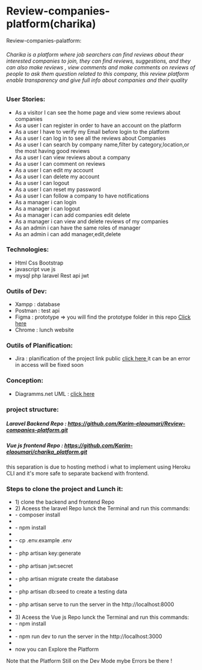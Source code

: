 # Review-companies-platform(charika)
Review-companies-palatform:
  
<h6> Charika is a platform where job searchers can find reviews about thear interested companies to join, they can find reviews, suggestions, and they can also make reviews , view comments and make comments on reviews of people to ask them question related to this company, this review platform enable transparency and give full info about companies and their quality</h6>

<h3>User Stories:</h3>
<ul>
  <li> As a visitor I can see the home page and view some reviews about companies</li>
  <li> As a user I can register in order to have an account on the platform</li>
  <li> As a user I  have to verify my Email before login to the platform </li>
  <li> As a user I can log in to see all the reviews about Companies </li>
  <li> As a user I can search by company name,filter by category,location,or the most having good reviews</li>
  <li> As a user I can view reviews  about a company </li>
  <li> As a user I can comment on reviews</li>
  <li> As a user I can edit my account </li>
  <li> As a user I can delete my account </li>
  <li> As a user I can logout </li>
  <li> As a user I can reset my password </li>
  <li> As a user I can follow a company to have notifications </li>
  <li> As a manager i can login</li>
  <li> As a manager i can logout</li>
  <li> As a manager i can add companies edit delete</li>
  <li> As a manager i can view and delete reviews of my companies</li>
  <li> As an admin i can have the same roles of manager</li>
  <li> As an admin i can add manager,edit,delete</li>
</ul>

<h3>Technologies:</h3>
<ul>
  <li> Html Css Bootstrap</li>
  <li> javascript vue js</li>
  <li> mysql php laravel Rest api jwt</li>
</ul>
<h3>Outils of Dev:</h3>
<ul>
  <li> Xampp   : database</li>
  <li> Postman : test api </li>
  <li> Figma   : prototype => you will find the prototype folder in this repo <a href=""> Click here</a></li>
  <li> Chrome  : lunch website</li>
</ul>
<h3>Outils of Planification:</h3>
<ul>
  <li> Jira   : planification of the project link public <a href="https://karimelaoumari.atlassian.net/jira/software/projects/CP/boards/6">click here </a>it can be an error in access will be fixed soon</li>
</ul>
<h3>Conception:</h3>
<ul>
  <li> Diagramms.net UML   : <a href="https://drive.google.com/file/d/1qgAIeORy4EC5D6TUzFE_Lbt2eXvxpo7u/view?usp=sharing"> click here</a></li>
</ul>
<h3>project structure:</h3>
<h5>Laravel Backend Repo : <a href="https://github.com/Karim-elaoumari/Review-companies-platform.git">https://github.com/Karim-elaoumari/Review-companies-platform.git</a></h5>
<h5>Vue js frontend Repo : <a href="https://github.com/Karim-elaoumari/charika_platform.git">https://github.com/Karim-elaoumari/charika_platform.git</a></h5>
this separation is due to hosting method i what to implement using  Heroku CLI and it's more safe to separate backend with frontend.


<h3>Steps to clone the project and Lunch it:</h3>
<ul>
  <li> 1) clone the backend and frontend Repo</li>
  <li> 2) Aceess the laravel Repo lunck the Terminal and run this commands:
     <li> - composer install <li>
     <li> - npm install <li>
     <li> - cp .env.example .env <li>
     <li> - php artisan key:generate <li>
     <li> - php artisan jwt:secret <li>
     <li> - php artisan migrate   create the database <li>
     <li> - php artisan db:seed to create a testing data <li>
     <li> - php artisan serve  to run the server   in the http://localhost:8000<li>
  </li>
   <li> 3) Aceess the Vue js  Repo lunck the Terminal and run this commands:
     <li> - npm install <li>
     <li> - npm run dev        to run the server  in the http://localhost:3000 <li>
   </li>
  <li>  now you can Explore the Platform</li>
</ul> 
Note that the Platform Still on the Dev Mode mybe Errors be there !






